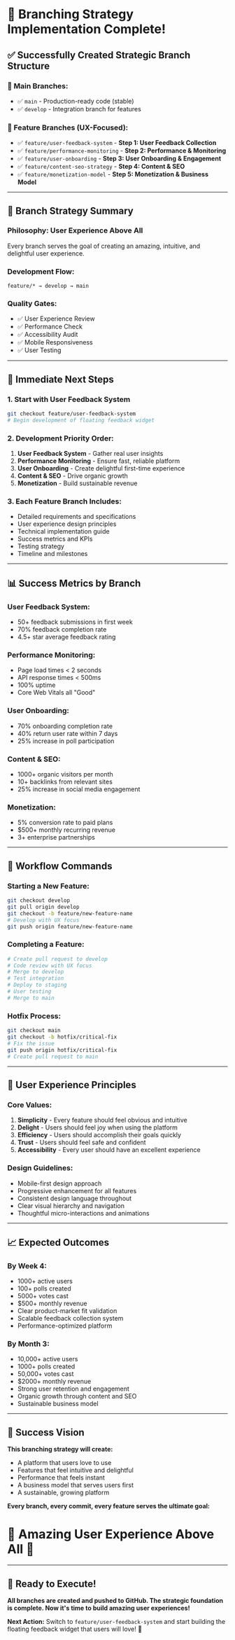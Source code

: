 # 🌟 **Branching Strategy Implementation Complete!**

## ✅ **Successfully Created Strategic Branch Structure**

### **🌱 Main Branches:**
- ✅ `main` - Production-ready code (stable)
- ✅ `develop` - Integration branch for features

### **🚀 Feature Branches (UX-Focused):**
- ✅ `feature/user-feedback-system` - **Step 1: User Feedback Collection**
- ✅ `feature/performance-monitoring` - **Step 2: Performance & Monitoring**  
- ✅ `feature/user-onboarding` - **Step 3: User Onboarding & Engagement**
- ✅ `feature/content-seo-strategy` - **Step 4: Content & SEO**
- ✅ `feature/monetization-model` - **Step 5: Monetization & Business Model**

---

## 🎯 **Branch Strategy Summary**

### **Philosophy:** User Experience Above All
Every branch serves the goal of creating an amazing, intuitive, and delightful user experience.

### **Development Flow:**
```
feature/* → develop → main
```

### **Quality Gates:**
- ✅ User Experience Review
- ✅ Performance Check  
- ✅ Accessibility Audit
- ✅ Mobile Responsiveness
- ✅ User Testing

---

## 🚀 **Immediate Next Steps**

### **1. Start with User Feedback System**
```bash
git checkout feature/user-feedback-system
# Begin development of floating feedback widget
```

### **2. Development Priority Order:**
1. **User Feedback System** - Gather real user insights
2. **Performance Monitoring** - Ensure fast, reliable platform
3. **User Onboarding** - Create delightful first-time experience
4. **Content & SEO** - Drive organic growth
5. **Monetization** - Build sustainable revenue

### **3. Each Feature Branch Includes:**
- Detailed requirements and specifications
- User experience design principles
- Technical implementation guide
- Success metrics and KPIs
- Testing strategy
- Timeline and milestones

---

## 📊 **Success Metrics by Branch**

### **User Feedback System:**
- 50+ feedback submissions in first week
- 70% feedback completion rate
- 4.5+ star average feedback rating

### **Performance Monitoring:**
- Page load times < 2 seconds
- API response times < 500ms
- 100% uptime
- Core Web Vitals all "Good"

### **User Onboarding:**
- 70% onboarding completion rate
- 40% return user rate within 7 days
- 25% increase in poll participation

### **Content & SEO:**
- 1000+ organic visitors per month
- 10+ backlinks from relevant sites
- 25% increase in social media engagement

### **Monetization:**
- 5% conversion rate to paid plans
- $500+ monthly recurring revenue
- 3+ enterprise partnerships

---

## 🔄 **Workflow Commands**

### **Starting a New Feature:**
```bash
git checkout develop
git pull origin develop
git checkout -b feature/new-feature-name
# Develop with UX focus
git push origin feature/new-feature-name
```

### **Completing a Feature:**
```bash
# Create pull request to develop
# Code review with UX focus
# Merge to develop
# Test integration
# Deploy to staging
# User testing
# Merge to main
```

### **Hotfix Process:**
```bash
git checkout main
git checkout -b hotfix/critical-fix
# Fix the issue
git push origin hotfix/critical-fix
# Create pull request to main
```

---

## 🎨 **User Experience Principles**

### **Core Values:**
1. **Simplicity** - Every feature should feel obvious and intuitive
2. **Delight** - Users should feel joy when using the platform
3. **Efficiency** - Users should accomplish their goals quickly
4. **Trust** - Users should feel safe and confident
5. **Accessibility** - Every user should have an excellent experience

### **Design Guidelines:**
- Mobile-first design approach
- Progressive enhancement for all features
- Consistent design language throughout
- Clear visual hierarchy and navigation
- Thoughtful micro-interactions and animations

---

## 📈 **Expected Outcomes**

### **By Week 4:**
- 1000+ active users
- 100+ polls created
- 5000+ votes cast
- $500+ monthly revenue
- Clear product-market fit validation
- Scalable feedback collection system
- Performance-optimized platform

### **By Month 3:**
- 10,000+ active users
- 1000+ polls created
- 50,000+ votes cast
- $2000+ monthly revenue
- Strong user retention and engagement
- Organic growth through content and SEO
- Sustainable business model

---

## 🎯 **Success Vision**

**This branching strategy will create:**
- A platform that users love to use
- Features that feel intuitive and delightful
- Performance that feels instant
- A business model that serves users first
- A sustainable, growing platform

**Every branch, every commit, every feature serves the ultimate goal:**
# 🌟 **Amazing User Experience Above All** 🌟

---

## 🚀 **Ready to Execute!**

**All branches are created and pushed to GitHub. The strategic foundation is complete. Now it's time to build amazing user experiences!**

**Next Action:** Switch to `feature/user-feedback-system` and start building the floating feedback widget that users will love! 🌟
